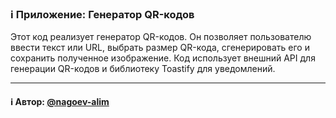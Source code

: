 ### ℹ️ Приложение: Генератор QR-кодов

Этот код реализует генератор QR-кодов.
Он позволяет пользователю ввести текст или URL, выбрать размер QR-кода,
сгенерировать его и сохранить полученное изображение.
Код использует внешний API для генерации QR-кодов и библиотеку Toastify для уведомлений.

-----
#### ℹ️ Автор: [@nagoev-alim](https://github.com/nagoev-alim)

